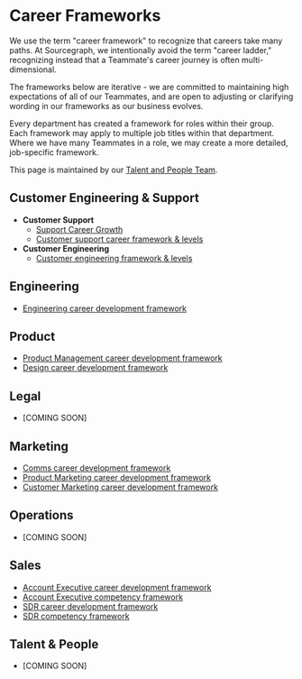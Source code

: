 # Career Frameworks

We use the term "career framework" to recognize that careers take many paths. At Sourcegraph, we intentionally avoid the term "career ladder," recognizing instead that a Teammate's career journey is often multi-dimensional.

The frameworks below are iterative - we are committed to maintaining high expectations of all of our Teammates, and are open to adjusting or clarifying wording in our frameworks as our business evolves.

Every department has created a framework for roles within their group. Each framework may apply to multiple job titles within that department. Where we have many Teammates in a role, we may create a more detailed, job-specific framework.

This page is maintained by our [Talent and People Team](../../departments/people-talent/index.md).

## Customer Engineering & Support

- **Customer Support**
  - [Support Career Growth](../../departments/technical-success/support/career-growth/index.md)
  - [Customer support career framework & levels](../../departments/technical-success/support/career-growth/cs-career-framework.md)
- **Customer Engineering**
  - [Customer engineering framework & levels](../../departments/technical-success/ce/career-growth/index.md)

## Engineering

- [Engineering career development framework](../../departments/engineering/dev/career-development/framework.md)

## Product

- [Product Management career development framework](../../departments/product/career-development/framework.md)
- [Design career development framework](../../departments/product/design/career-development.md)

## Legal

- [COMING SOON]

## Marketing

- [Comms career development framework](../../departments/marketing/career-development/comms-framework.md)
- [Product Marketing career development framework](../../departments/marketing/career-development/product-marketing-framework.md)
- [Customer Marketing career development framework](../../departments/marketing/career-development/customer-marketing-framework.md)

## Operations

- [COMING SOON]

## Sales

- [Account Executive career development framework](../../departments/sales/career-development/ae-framework.md)
- [Account Executive competency framework](../../departments/sales/career-development/ae-competencies.md)
- [SDR career development framework](../../departments/sales/career-development/sdr-framework.md)
- [SDR competency framework](../../departments/sales/career-development/sdr-competencies.md)

## Talent & People

- [COMING SOON]
